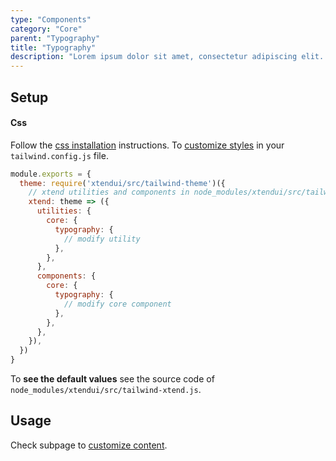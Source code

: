 ```yaml
---
type: "Components"
category: "Core"
parent: "Typography"
title: "Typography"
description: "Lorem ipsum dolor sit amet, consectetur adipiscing elit. Nunc tempus laoreet leo sit amet iaculis."
---
```


## Setup

#### Css

Follow the [css installation](/introduction/getting-started/setup#css-installation) instructions. To [customize styles](/introduction/getting-started/setup#css-customization) in your `tailwind.config.js` file.

```jsx
module.exports = {
  theme: require('xtendui/src/tailwind-theme')({
    // xtend utilities and components in node_modules/xtendui/src/tailwind-xtend.js
    xtend: theme => ({
      utilities: {
        core: {
          typography: {
            // modify utility
          },
        },
      },
      components: {
        core: {
          typography: {
            // modify core component
          },
        },
      },
    }),
  })
}
```

To **see the default values** see the source code of `node_modules/xtendui/src/tailwind-xtend.js`.

## Usage

Check subpage to [customize content](/components/core/typography/content).
